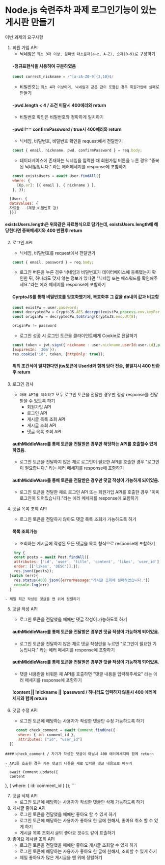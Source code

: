 # Node.js 숙련주차 과제 로그인기능이 있는 게시판 만들기

이번 과제의 요구사항

1. 회원 가입 API  
    - 닉네임은 `최소 3자 이상, 알파벳 대소문자(a~z, A~Z), 숫자(0~9)`로 구성하기  
   #### -정규표현식을 사용하여 구분하였음
    ```javascript
    const correct_nickname = /^[a-zA-Z0-9]{3,10}$/
    ```
    - 비밀번호는 `최소 4자 이상이며, 닉네임과 같은 값이 포함된 경우 회원가입에 실패`로 만들기   
   #### -pwd.length < 4 / 조건 미달시 400에러와 return  
    - 비밀번호 확인은 비밀번호와 정확하게 일치하기  
   #### -pwd !== confirmPassword / true시 400에러와 return   
    - 닉네임, 비밀번호, 비밀번호 확인을 request에서 전달받기  
    ``` javascript
    const { email, nickname, pwd, confirmPassword } = req.body;
    ```
    - 데이터베이스에 존재하는 닉네임을 입력한 채 회원가입 버튼을 누른 경우 "중복된 닉네임입니다." 라는 에러메세지를 response에 포함하기
    ```javascript
    const existsUsers = await User.findAll({
    where: {
      [Op.or]: [{ email }, { nickname } ],
    }, });      
```javascript
  [User: {
  dataValues: {
  자료들...(계정,비밀번호 값)
  }}]
```

  #### existsUsers.length은 위와같은 자료형식으로 담기는데,  existsUsers.length에 해당한다면 중복메세지와 400 반환후 return

2. 로그인 API
    - 닉네임, 비밀번호를 request에서 전달받기  
    ```javascript
    const { email, password } = req.body;
    ```
    - 로그인 버튼을 누른 경우 닉네임과 비밀번호가 데이터베이스에 등록됐는지 확인한 뒤, 하나라도 맞지 않는 정보가 있다면 "닉네임 또는 패스워드를 확인해주세요."라는 에러 메세지를 response에 포함하기
    #### CyrptoJS를 통해 비밀번호를 암호화했기에, 복호화후 그 값을 db내의 값과 비교함
    ```javascript
    const existPw = user.password;
    const decryptedPw = CryptoJS.AES.decrypt(existPw,process.env.keyForDecrypt);
    const originPw = decryptedPw.toString(CryptoJS.enc.Utf8);
    
    originPw != password
    ```   
    - 로그인 성공 시 로그인 토큰을 클라이언트에게 Cookie로 전달하기
    ```javascript
   const token = jwt.sign({ nickname : user.nickname,userId:user.id},process.env.JWT_ACCESS_SECRET, 
   {expiresIn: '30m'});
   res.cookie('id', token, {httpOnly: true});
    ```
    ####  위의 조건식이 일치한다면 jtw토큰에 UserId와 함께 담아 전송, 불일치시 400 반환후 return
3. 로그인 검사
    - `아래 API를 제외하고` 모두 로그인 토큰을 전달한 경우만 정상 response를 전달받을 수 있도록 하기
        - 회원가입 API
        - 로그인 API
        - 게시글 목록 조회 API
        - 게시글 조회 API
        - 댓글 목록 조회 API
        
   #### authMiddleWare를 통해 토큰을 전달받은 경우만 해당하는 API를 호출할수 있게 하였음.
   
    - 로그인 토큰을 전달하지 않은 채로 로그인이 필요한 API를 호출한 경우 "로그인이 필요합니다." 라는 에러 메세지를 response에 포함하기
   #### authMiddleWare를 통해 토큰을 전달받은 경우만 댓글 작성이 가능하게 되어있음.
    - 로그인 토큰을 전달한 채로 로그인 API 또는 회원가입 API를 호출한 경우 "이미 로그인이 되어있습니다."라는 에러 메세지를 response에 포함하기
    
    
4.  댓글 목록 조회 API
    - 로그인 토큰을 전달하지 않아도 댓글 목록 조회가 가능하도록 하기
    #### 목록 조회가능
    - 조회하는 게시글에 작성된 모든 댓글을 목록 형식으로 response에 포함하기   
```javascript
    try {
    const posts = await Post.findAll({
    attributes: ['id', 'user', 'title', 'content', 'likes', 'user_id'],
    order: [['likes', 'DESC']],});
    res.json({posts});
  }catch (err){
    res.status(400).json({errorMessage:"게시글 조회에 실패하였습니다."})
    console.log(err)
  }
```
    - 제일 최근 작성된 댓글을 맨 위에 정렬하기

5. 댓글 작성 API
    - 로그인 토큰을 전달했을 때에만 댓글 작성이 가능하도록 하기
    #### authMiddleWare를 통해 토큰을 전달받은 경우만 댓글 작성이 가능하게 되어있음.
    - 로그인 토큰을 전달하지 않은 채로 댓글 작성란을 누르면 "로그인이 필요한 기능입니다." 라는 에러 메세지를 response에 포함하기
    #### authMiddleWare를 통해 토큰을 전달받은 경우만 댓글 작성이 가능하게 되어있음.
    - 댓글 내용란을 비워둔 채 API를 호출하면 "댓글 내용을 입력해주세요" 라는 에러 메세지를 response에 포함하기   
    #### !content || !nickname || !password / 하나라도 입력하지 않을시 400 에러메세지와 함께 return

6. 댓글 수정 API
    - 로그인 토큰에 해당하는 사용자가 작성한 댓글만 수정 가능하도록 하기
```javascript
     const check_comment = await Comment.findOne({
      where: { id: comment_id },
      attributes: ["id", "user_id"]
  })
```
    ####!check_comment / 자기가 작성한 댓글이 아닐시 400 에러메세지와 함께 return
    
    - API를 호출한 경우 기존 댓글의 내용을 새로 입력한 댓글 내용으로 바꾸기
    ```
      await Comment.update({
      content
  }, {
      where: { id: comment_id }
  });
    ```
    
7. 댓글 삭제 API
    - 로그인 토큰에 해당하는 사용자가 작성한 댓글만 삭제 가능하도록 하기
8. 게시글 좋아요 API
    - 로그인 토큰을 전달했을 때에만 좋아요 할 수 있게 하기
    - 로그인 토큰에 해당하는 사용자가 좋아요 한 글에 한해서, 좋아요 취소 할 수 있게 하기
    - 게시글 목록 조회시 글의 좋아요 갯수도 같이 표출하기
9. 좋아요 게시글 조회 API
    - 로그인 토큰을 전달했을 때에만 좋아요 게시글 조회할 수 있게 하기
    - 로그인 토큰에 해당하는 사용자가 좋아요 한 글에 한해서, 조회할 수 있게 하기
    - 제일 좋아요가 많은 게시글을 맨 위에 정렬하기
